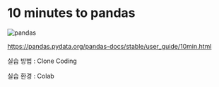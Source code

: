 # 10 minutes to pandas

![pandas](C:\Users\eunok\Desktop\pandas.png)

https://pandas.pydata.org/pandas-docs/stable/user_guide/10min.html

실습 방법 : Clone Coding

실습 환경 : Colab